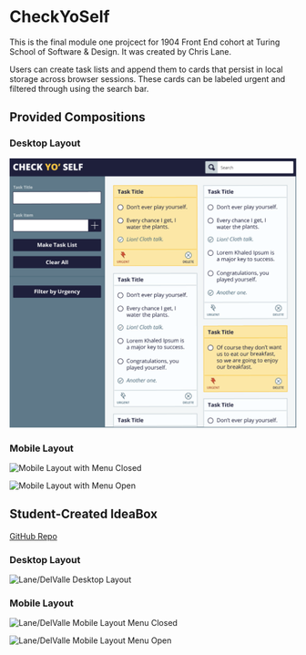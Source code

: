 # CheckYoSelf

This is the final module one projcect for 1904 Front End cohort at Turing School of Software & Design. It was created by Chris Lane.

Users can create task lists and append them to cards that persist in local storage across browser sessions. These cards can be labeled urgent and filtered through using the search bar.  

## Provided Compositions

### Desktop Layout
![Desktop Layout](https://github.com/CLLane/CheckYoSelf/blob/master/ReadMe%20Photos/desktop-comp.png)

### Mobile Layout

![Mobile Layout with Menu Closed](http://frontend.turing.io/assets/images/projects/ideabox/ideabox-redux-03.jpg)

![Mobile Layout with Menu Open](http://frontend.turing.io/assets/images/projects/ideabox/ideabox-redux-03.jpg)

## Student-Created IdeaBox

[GitHub Repo](https://github.com/CLLane/IdeaBoxRedux)

### Desktop Layout

![Lane/DelValle Desktop Layout](https://i.imgur.com/aXrCmqD.png)

### Mobile Layout

![Lane/DelValle Mobile Layout Menu Closed](https://i.imgur.com/5ZhJyW8.png)

![Lane/DelValle Mobile Layout Menu Open](https://i.imgur.com/xRPSMg3.png)
